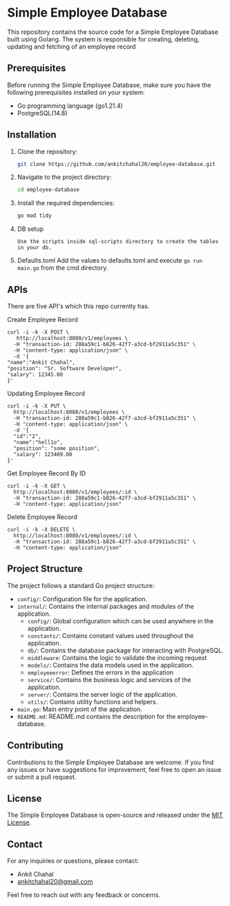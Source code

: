 # Simple Employee Database

This repository contains the source code for a Simple Employee Database built using Golang. The system is responsible for creating, deleting, updating and fetching of an employee record

## Prerequisites

Before running the Simple Employee Database, make sure you have the following prerequisites installed on your system:

- Go programming language (go1.21.4)
- PostgreSQL(14.8)

## Installation

1. Clone the repository:

   ```bash
   git clone https://github.com/ankitchahal20/employee-database.git
   ```

2. Navigate to the project directory:

   ```bash
   cd employee-database
   ```

3. Install the required dependencies:

   ```bash
   go mod tidy
   ```

4. DB setup
    ```
    Use the scripts inside sql-scripts directory to create the tables in your db.
    ```
5. Defaults.toml
Add the values to defaults.toml and execute `go run main.go` from the cmd directory.

## APIs
There are five API's which this repo currently has.

Create Employee Record
```
curl -i -k -X POST \
   http://localhost:8080/v1/employees \
  -H "transaction-id: 288a59c1-b826-42f7-a3cd-bf2911a5c351" \
  -H "content-type: application/json" \
  -d '{
"name":"Ankit Chahal",
"position": "Sr. Software Developer",
"salary": 12345.00
}'
```


Updating Employee Record

```
curl -i -k -X PUT \
  http://localhost:8080/v1/employees \
  -H "transaction-id: 288a59c1-b826-42f7-a3cd-bf2911a5c351" \
  -H "content-type: application/json" \
  -d '{
  "id":"2",
  "name":"hell1o",
  "position": "some position",
  "salary": 123409.00
}'
```

Get Employee Record By ID

```
curl -i -k -X GET \
  http://localhost:8080/v1/employees/:id \
  -H "transaction-id: 288a59c1-b826-42f7-a3cd-bf2911a5c351" \
  -H "content-type: application/json"
```

Delete Employee Record

```
curl -i -k -X DELETE \
  http://localhost:8080/v1/employees/:id \
  -H "transaction-id: 288a59c1-b826-42f7-a3cd-bf2911a5c351" \
  -H "content-type: application/json" 
```

## Project Structure

The project follows a standard Go project structure:

- `config/`: Configuration file for the application.
- `internal/`: Contains the internal packages and modules of the application.
  - `config/`: Global configuration which can be used anywhere in the application.
  - `constants/`: Contains constant values used throughout the application.
  - `db/`: Contains the database package for interacting with PostgreSQL.
  - `middleware`: Contains the logic to validate the incoming request
  - `models/`: Contains the data models used in the application.
  - `employeeerror`: Defines the errors in the application
  - `service/`: Contains the business logic and services of the application.
  - `server/`: Contains the server logic of the application.
  - `utils/`: Contains utility functions and helpers.
- `main.go`: Main entry point of the application.
- `README.md`: README.md contains the description for the employee-database.

## Contributing

Contributions to the Simple Employee Database are welcome. If you find any issues or have suggestions for improvement, feel free to open an issue or submit a pull request.

## License

The Simple Employee Database is open-source and released under the [MIT License](LICENSE).

## Contact

For any inquiries or questions, please contact:

- Ankit Chahal
- ankitchahal20@gmail.com

Feel free to reach out with any feedback or concerns.
